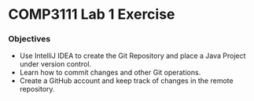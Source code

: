 # COMP3111 Lab 1 Exercise

### Objectives
- Use IntelliJ IDEA to create the Git Repository and place a Java Project under version control. 
- Learn how to commit changes and other Git operations.
- Create a GitHub account and keep track of changes in the remote repository.